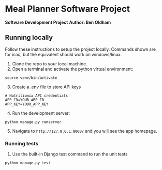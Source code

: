 # Meal Planner Software Project

**Software Development Project**
**Author: Ben Oldham**

## Running locally

Follow these instructions to setup the project locally. Commands shown are for mac, but the equivalent should work on windows/linux.

1. Clone the repo to your local machine.
2. Open a terminal and activate the python virtual environment:

```
source venv/bin/activate
```

3. Create a .env file to store API keys
```
# Nutritionix API credentials
APP_ID=YOUR_APP_ID
APP_KEY=YOUR_APP_KEY
```

4. Run the development server:

```
python manage.py runserver
```

5. Navigate to `http://127.0.0.1:8000/` and you will see the app homepage.

### Running tests

1. Use the built-in Django test command to run the unit tests

```
python manage.py test
```